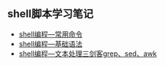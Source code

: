 ## shell脚本学习笔记
* [shell编程—常用命令](https://github.com/passerby223/AutomatedTestPlatform/blob/master/shell/shell%E7%BC%96%E7%A8%8B%E2%80%94%E5%B8%B8%E7%94%A8%E5%91%BD%E4%BB%A4.md)
* [shell编程—基础语法](https://github.com/passerby223/AutomatedTestPlatform/blob/master/shell/shell%E7%BC%96%E7%A8%8B%E2%80%94%E5%9F%BA%E7%A1%80%E8%AF%AD%E6%B3%95.md)
* [shell编程—文本处理三剑客grep、sed、awk](https://github.com/passerby223/AutomatedTestPlatform/blob/master/shell/shell%E7%BC%96%E7%A8%8B%E2%80%94%E6%96%87%E6%9C%AC%E5%A4%84%E7%90%86%E4%B8%89%E5%89%91%E5%AE%A2grep%E3%80%81sed%E3%80%81awk.md)
